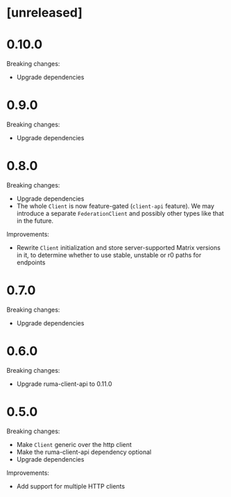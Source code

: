 # [unreleased]

# 0.10.0

Breaking changes:

* Upgrade dependencies

# 0.9.0

Breaking changes:

* Upgrade dependencies

# 0.8.0

Breaking changes:

* Upgrade dependencies
* The whole `Client` is now feature-gated (`client-api` feature).
  We may introduce a separate `FederationClient` and possibly other types like
  that in the future.

Improvements:

* Rewrite `Client` initialization and store server-supported Matrix versions in
  it, to determine whether to use stable, unstable or r0 paths for endpoints

# 0.7.0

Breaking changes:

* Upgrade dependencies

# 0.6.0

Breaking changes:

* Upgrade ruma-client-api to 0.11.0

# 0.5.0

Breaking changes:

* Make `Client` generic over the http client
* Make the ruma-client-api dependency optional
* Upgrade dependencies

Improvements:

* Add support for multiple HTTP clients
